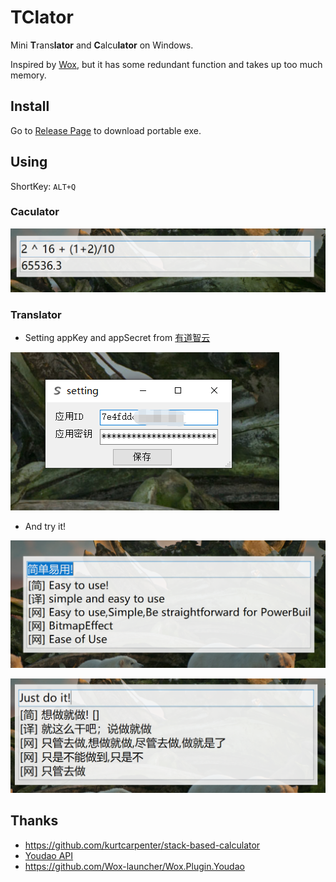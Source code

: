 # TClator

Mini **T**rans**lator** and **C**alcu**lator** on Windows.

Inspired by [Wox](https://github.com/Wox-launcher/Wox), but it has some redundant function and takes up too much memory.
## Install

Go to [Release Page](https://github.com/skyduy/TClator/releases) to download portable exe.

## Using

ShortKey: `ALT+Q`

### Caculator
![Caculator](https://github.com/skyduy/TClator/blob/master/assets/calc.jpg)

### Translator
- Setting appKey and appSecret from [有道智云](http://ai.youdao.com/fanyi-services.s?null)

![Setting](https://github.com/skyduy/TClator/blob/master/assets/setting.jpg)

- And try it!

![中文到英文翻译](https://github.com/skyduy/TClator/blob/master/assets/zh2en.jpg)

![English to Chinese](https://github.com/skyduy/TClator/blob/master/assets/en2zh.jpg)
## Thanks
- https://github.com/kurtcarpenter/stack-based-calculator
- [Youdao API](https://ai.youdao.com/DOCSIRMA/html/%E8%87%AA%E7%84%B6%E8%AF%AD%E8%A8%80%E7%BF%BB%E8%AF%91/API%E6%96%87%E6%A1%A3/%E6%96%87%E6%9C%AC%E7%BF%BB%E8%AF%91%E6%9C%8D%E5%8A%A1/%E6%96%87%E6%9C%AC%E7%BF%BB%E8%AF%91%E6%9C%8D%E5%8A%A1-API%E6%96%87%E6%A1%A3.html)
- https://github.com/Wox-launcher/Wox.Plugin.Youdao
